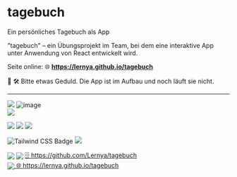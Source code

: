 # tagebuch
Ein persönliches Tagebuch als App

"tagebuch" – ein Übungsprojekt im Team, bei dem eine interaktive App unter Anwendung von React entwickelt wird.

Seite online: 🌐 **https://lernya.github.io/tagebuch**



🚧 🛠️  Bitte etwas Geduld. Die App ist im Aufbau und noch läuft sie nicht.

<!-- Also nicht einmal ![https://github.com/Webmedia20/skip-navigation/pulls](https://badgen.net/badge/status/alpha/green) -->

--- 

<img src="https://img.shields.io/badge/HTML5-E34F26?style=for-the-badge&logo=html5&logoColor=white" />  ![image](https://img.shields.io/badge/CSS3-1572B6?style=for-the-badge&logo=css3&logoColor=white)  
<img src="https://img.shields.io/badge/JavaScript-323330?style=for-the-badge&logo=javascript&logoColor=F7DF1E" />

<img src="https://img.shields.io/badge/Vite-B73BFE?style=for-the-badge&logo=vite&logoColor=FFD62E" /> <img src="https://img.shields.io/badge/React-20232A?style=for-the-badge&logo=react&logoColor=61DAFB"> 
<img src="https://img.shields.io/badge/pnpm-yellow?style=for-the-badge&logo=pnpm&logoColor=white" />

![Tailwind CSS Badge](https://img.shields.io/badge/Tailwind%20CSS-06B6D4?style=for-the-badge&logo=tailwindcss&logoColor=fff) <img src="https://img.shields.io/badge/daisyUI-1ad1a5?style=for-the-badge&logo=daisyui&logoColor=white">

<a style="vertical-align:middle" href="https://git-scm.com"><img src="https://img.shields.io/badge/Git-F05032?logo=git&logoColor=fff&style=for-the-badge" /></a>
<a style="vertical-align:middle" href="https://github.com/Lernya/tagebuch"><img src="https://img.shields.io/badge/GitHub-181717?logo=git&logoColor=fff&style=for-the-badge" /></a> <a href="https://github.com/Lernya/tagebuch"> 🗄️ https://github.com/Lernya/tagebuch</a>  
<a style="vertical-align:middle" href="https://lernya.github.io/tagebuch"><img src="https://img.shields.io/badge/GitHub%20Pages-222222?style=for-the-badge&logo=GitHub%20Pages&logoColor=white" /><a href="https://lernya.github.io/tagebuch"> 🌐 https://lernya.github.io/tagebuch</a>  
